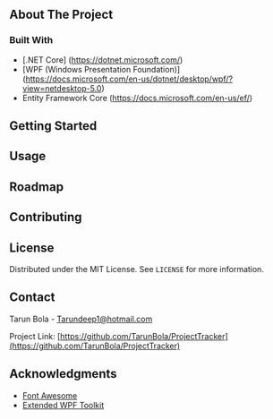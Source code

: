 ## About The Project

### Built With
* [.NET Core] (https://dotnet.microsoft.com/)
* [WPF (Windows Presentation Foundation)] (https://docs.microsoft.com/en-us/dotnet/desktop/wpf/?view=netdesktop-5.0)
* Entity Framework Core (https://docs.microsoft.com/en-us/ef/)

## Getting Started

## Usage

## Roadmap

## Contributing

## License

Distributed under the MIT License. See `LICENSE` for more information.

## Contact
Tarun Bola - Tarundeep1@hotmail.com

Project Link: [https://github.com/TarunBola/ProjectTracker](https://github.com/TarunBola/ProjectTracker)

## Acknowledgments
* [Font Awesome](https://fontawesome.com)
* [Extended WPF Toolkit](https://github.com/xceedsoftware/wpftoolkit)
